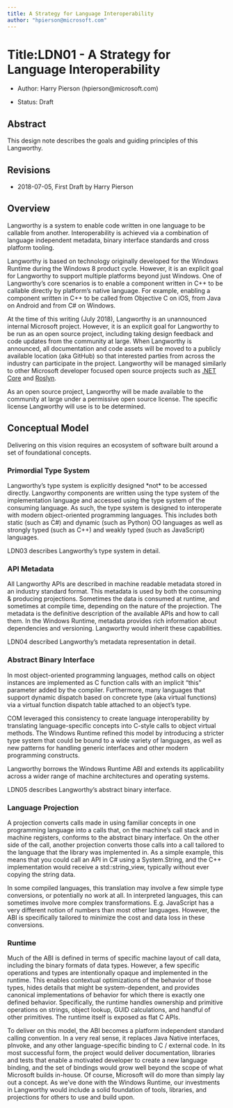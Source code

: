 ```yaml
---
title: A Strategy for Language Interoperability
author: "hpierson@microsoft.com"
---
```


Title: ​LDN01 - A Strategy for Language Interoperability
=======================================================

-   Author: Harry Pierson (hpierson\@microsoft.com)

-   Status: Draft

Abstract
--------

This design note describes the goals and guiding principles of this Langworthy.

Revisions
---------

-   2018-07-05, First Draft by Harry Pierson

Overview
--------

Langworthy is a system to enable code written in one language to be callable
from another. Interoperability is achieved via a combination of language
independent metadata, binary interface standards and cross platform tooling.

Langworthy is based on technology originally developed for the Windows Runtime
during the Windows 8 product cycle. However, it is an explicit goal for
Langworthy to support multiple platforms beyond just Windows. One of
Langworthy’s core scenarios is to enable a component written in C++ to be
callable directly by platform’s native language. For example, enabling a
component written in C++ to be called from Objective C on iOS, from Java on
Android and from C\# on Windows.

At the time of this writing (July 2018), Langworthy is an unannounced internal
Microsoft project. However, it is an explicit goal for Langworthy to be run as
an open source project, including taking design feedback and code updates from
the community at large. When Langworthy is announced, all documentation and code
assets will be moved to a publicly available location (aka GitHub) so that
interested parties from across the industry can participate in the project.
Langworthy will be managed similarly to other Microsoft developer focused open
source projects such as [.NET Core](https://dotnet.github.io/) and
[Roslyn](https://github.com/dotnet/roslyn).

As an open source project, Langworthy will be made available to the community at
large under a permissive open source license. The specific license Langworthy
will use is to be determined.

Conceptual Model
----------------

Delivering on this vision requires an ecosystem of software built around a set
of foundational concepts.

### Primordial Type System

Langworthy’s type system is explicitly designed \*not\* to be accessed directly.
Langworthy components are written using the type system of the implementation
language and accessed using the type system of the consuming language. As such,
the type system is designed to interoperate with modern object-oriented
programming languages. This includes both static (such as C\#) and dynamic (such
as Python) OO languages as well as strongly typed (such as C++) and weakly typed
(such as JavaScript) languages.

LDN03 describes Langworthy’s type system in detail.

### API Metadata

All Langworthy APIs are described in machine readable metadata stored in an
industry standard format. This metadata is used by both the consuming &
producing projections. Sometimes the data is consumed at runtime, and sometimes
at compile time, depending on the nature of the projection. The metadata is the
definitive description of the available APIs and how to call them. In the
Windows Runtime, metadata provides rich information about dependencies and
versioning. Langworthy would inherit these capabilities.

LDN04 described Langworthy’s metadata representation in detail.

### Abstract Binary Interface

In most object-oriented programming languages, method calls on object instances
are implemented as C function calls with an implicit “this” parameter added by
the compiler. Furthermore, many languages that support dynamic dispatch based on
concrete type (aka virtual functions) via a virtual function dispatch table
attached to an object’s type.

COM leveraged this consistency to create language interoperability by
translating language-specific concepts into C-style calls to object virtual
methods. The Windows Runtime refined this model by introducing a stricter type
system that could be bound to a wide variety of languages, as well as new
patterns for handling generic interfaces and other modern programming
constructs.

Langworthy borrows the Windows Runtime ABI and extends its applicability across
a wider range of machine architectures and operating systems.

LDN05 describes Langworthy’s abstract binary interface.

### Language Projection

A projection converts calls made in using familiar concepts in one programming
language into a calls that, on the machine’s call stack and in machine
registers, conforms to the abstract binary interface. On the other side of the
call, another projection converts those calls into a call tailored to the
language that the library was implemented in. As a simple example, this means
that you could call an API in C\# using a System.String, and the C++
implementation would receive a std::string_view, typically without ever copying
the string data.

In some compiled languages, this translation may involve a few simple type
conversions, or potentially no work at all. In interpreted languages, this can
sometimes involve more complex transformations. E.g. JavaScript has a very
different notion of numbers than most other languages. However, the ABI is
specifically tailored to minimize the cost and data loss in these conversions.

### Runtime

Much of the ABI is defined in terms of specific machine layout of call data,
including the binary formats of data types. However, a few specific operations
and types are intentionally opaque and implemented in the runtime. This enables
contextual optimizations of the behavior of those types, hides details that
might be system-dependent, and provides canonical implementations of behavior
for which there is exactly one defined behavior. Specifically, the runtime
handles ownership and primitive operations on strings, object lookup, GUID
calculations, and handful of other primitives. The runtime itself is exposed as
flat C APIs.

To deliver on this model, the ABI becomes a platform independent standard
calling convention. In a very real sense, it replaces Java Native interfaces,
pInvoke, and any other language-specific binding to C / external code. In its
most successful form, the project would deliver documentation, libraries and
tests that enable a motivated developer to create a new language binding, and
the set of bindings would grow well beyond the scope of what Microsoft builds
in-house. Of course, Microsoft will do more than simply lay out a concept. As
we’ve done with the Windows Runtime, our investments in Langworthy would include
a solid foundation of tools, libraries, and projections for others to use and
build upon.
